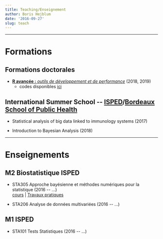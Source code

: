 ```yaml
---
title: Teaching/Enseignement
author: Boris Hejblum
date: '2016-09-27'
slug: teach
---
```





* * *

# **Formations**

## Formations doctorales

 * [**R avancée :** *outils de développement et de performance*](https://r-dev-perf.borishejblum.science)  (2018, 2019)  
    + codes disponibles [ici](/files/mypkgr_0.0.0.9000.tar.gz)

## International Summer School -- [ISPED](http://www.isped.u-bordeaux.fr/Formation/Ecoled%C3%A9t%C3%A9.aspx)/[Bordeaux School of Public Health](http://bss-publichealth.u-bordeaux.fr/en/Program/Course-n-1-Statistical-analysis-of-big-data-linked-to-immunology-systems/r742.html)
  
  * Statistical analysis of big data linked to immunology systems (2017)

  * Introduction to Bayesian Analysis (2018)

* * *

# **Enseignements**

## M2 Biostatistique ISPED

  * STA305 Approche bayésienne et méthodes numériques pour la statistique (2016 -- ...)  
  <a href="/files/STA305cours_etud.pdf" target="_blank">cours</a> | <a href="/html/STA305_TP_enonce.html" target="_blank">Travaux pratiques</a>
  
  * STA206 Analyse de données multivariées (2016 -- ...)


## M1 ISPED

  * STA101 Tests Statistiques (2016 -- ...)


